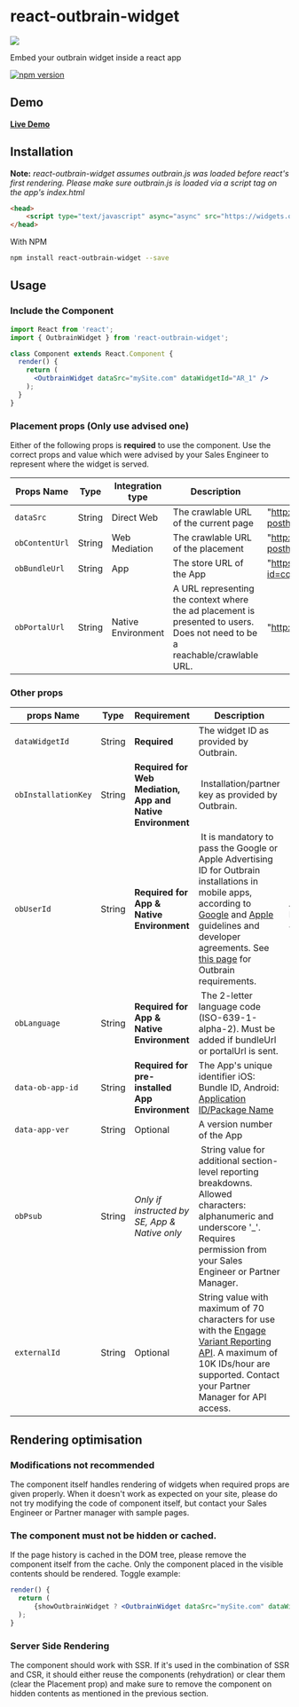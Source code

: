 # react-outbrain-widget

![](https://github.com/outbrain/react-outbrain-widget/blob/master/ob-react.svg)

Embed your outbrain widget inside a react app

[![npm version](https://badge.fury.io/js/react-outbrain-widget.svg)](https://badge.fury.io/js/react-outbrain-widget)

## Demo

[**Live Demo**](https://codesandbox.io/s/outbrain-react-widget-example-yet94)

## Installation

**Note:** _react-outbrain-widget assumes outbrain.js was loaded before react's first rendering. Please make sure outbrain.js is loaded via a script tag on the app's index.html_

```html
<head>
	<script type="text/javascript" async="async" src="https://widgets.outbrain.com/outbrain.js"></script>
</head>
```

With NPM
```sh
npm install react-outbrain-widget --save
```

## Usage
### Include the Component

```jsx
import React from 'react';
import { OutbrainWidget } from 'react-outbrain-widget';

class Component extends React.Component {
  render() {
    return (
      <OutbrainWidget dataSrc="mySite.com" dataWidgetId="AR_1" />
    );
  }
}
```

### Placement props (Only use advised one)
Either of the following props is **required** to use the component. Use the correct props and value which were advised by your Sales Engineer to represent where the widget is served.

Props Name | Type | Integration type | Description | Example
-|-|-|-|-
`dataSrc` | String | Direct Web | The crawlable URL of the current page | "http://www.webx0.com/2010/07/some-posthype-thoughts-about-flipboard.html"
`obContentUrl` | String | Web Mediation | The crawlable URL of the placement | "http://www.webx0.com/2010/07/some-posthype-thoughts-about-flipboard.html"
`obBundleUrl` | String | App | The store URL of the App | "https://play.google.com/store/apps/details?id=com.outbrain.app"
`obPortalUrl` | String | Native Environment | A URL representing the context where the ad placement is presented to users. Does not need to be a reachable/crawlable URL. | "http://www.chatPortal.com"

### Other props
props Name | Type | Requirement | Description | Example
-|-|-|-|-
`dataWidgetId` | String | **Required** | The widget ID as provided by Outbrain. | "JS_1"
`obInstallationKey` | String | **Required for Web Mediation, App and Native Environment** | Installation/partner key as provided by Outbrain. | "ABC1234567890"
`obUserId` | String | **Required for App & Native Environment** | It is mandatory to pass the Google or Apple Advertising ID for Outbrain installations in mobile apps, according to [Google](https://support.google.com/googleplay/android-developer/answer/6048248) and [Apple](https://developer.apple.com/library/prerelease/ios/documentation/AdSupport/Reference/ASIdentifierManager_Ref/index.html) guidelines and developer agreements. See [this page](http://developer.outbrain.com/google-and-apple-advertising-id/) for Outbrain requirements. | "EA7583CD-A667-48BC-B806-42ECB2B48606"
`obLanguage` | String | **Required for App & Native Environment** | The 2-letter language code (ISO-639-1-alpha-2). Must be added if bundleUrl or portalUrl is sent. | "en"
`data-ob-app-id`| String |**Required for pre-installed App Environment**| The App's unique identifier iOS: Bundle ID, Android: [Application ID/Package Name](https://developer.android.com/studio/build/application-id) |"com.outbrain.app"
`data-app-ver`| String | Optional | A version number of the App | "1.0.0"
`obPsub` | String | *Only if instructed by SE, App & Native only* | String value for additional section-level reporting breakdowns. Allowed characters: alphanumeric and underscore '_'. Requires permission from your Sales Engineer or Partner Manager. | "minus1"
`externalId` | String | Optional | String value with maximum of 70 characters for use with the [Engage Variant Reporting API](https://engagereportsapiexternalid.docs.apiary.io/#reference/reports/external-id-report). A maximum of 10K IDs/hour are supported. Contact your Partner Manager for API access. | "id123"


## Rendering optimisation
### Modifications not recommended
The component itself handles rendering of widgets when required props are given properly. When it doesn't work as expected on your site, please do not try modifying the code of component itself, but contact your Sales Engineer or Partner manager with sample pages.

### The component must not be hidden or cached.
If the page history is cached in the DOM tree, please remove the component itself from the cache. Only the component placed in the visible contents should be rendered.
Toggle example:
```jsx
render() {
  return (
      {showOutbrainWidget ? <OutbrainWidget dataSrc="mySite.com" dataWidgetId="AR_1" /> : null}
  );
}
```

### Server Side Rendering
The component should work with SSR.
If it's used in the combination of SSR and CSR, it should either reuse the components (rehydration) or clear them (clear the Placement prop) and make sure to remove the component on hidden contents as mentioned in the previous section.
